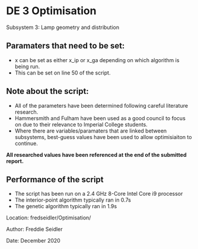 # DE 3 Optimisation

Subsystem 3: Lamp geometry and distribution

## Paramaters that need to be set:
* x can be set as either x_ip or x_ga depending on which algorithm is being run.
* This can be set on line 50 of the script.

## Note about the script:
* All of the parameters have been determined following careful literature research. 
* Hammersmith and Fulham have been used as a good council to focus on due to their relevance to Imperial College students. 
* Where there are variables/paramaters that are linked between subsystems, best-guess values have been used to allow optimisiaiton to continue. 

**All researched values have been referenced at the end of the submitted report.**

## Performance of the script

* The script has been run on a 2.4 GHz 8-Core Intel Core i9 processor
* The interior-point algorithm typically ran in 0.7s
* The genetic algorithm typically ran in 1.9s


Location: fredseidler/Optimisation/

Author: Freddie Seidler

Date: December 2020
